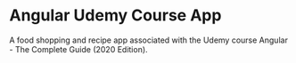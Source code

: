 # Angular Udemy Course App

A food shopping and recipe app associated with the Udemy course Angular - The Complete Guide (2020 Edition).

